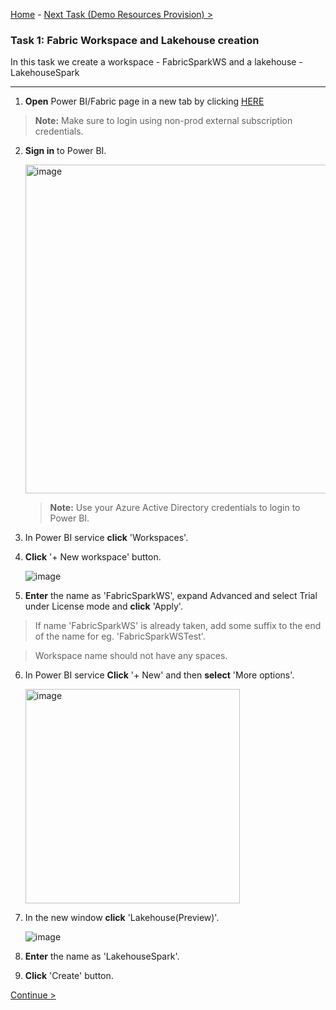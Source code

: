  [Home](README.md) -  [Next Task (Demo Resources Provision) >](Task2-Run-the-Cloud-Shell-to-provision-the-demo-resources.md)

### Task 1: Fabric Workspace and Lakehouse creation

 In this task we create a workspace - FabricSparkWS and a lakehouse - LakehouseSpark

-------------------------------------------------------------------------------------------------------------------

1. **Open** Power BI/Fabric page in a new tab by clicking [HERE](https://app.powerbi.com/)


>**Note:** Make sure to login using non-prod external subscription credentials.

2. **Sign in** to Power BI.

	<img width="526" alt="image" src="https://github.com/swmannepalli/Fabric-Spark-Fundamentals/assets/84516667/596f23b3-4f3c-4e53-aa25-2f28f65f0f52">
 
	> **Note:** Use your Azure Active Directory credentials to login to Power BI.

3. In Power BI service **click** 'Workspaces'.

4. **Click** '+ New workspace' button.

	![image](https://github.com/swmannepalli/Fabric-Spark-Fundamentals/assets/84516667/20420270-ccbb-486c-8cf3-b4d032eca176)


5. **Enter** the name as 'FabricSparkWS', expand Advanced and select Trial under License mode  and **click** 'Apply'.

>If name 'FabricSparkWS' is already taken, add some suffix to the end of the name for eg. 'FabricSparkWSTest'.

>Workspace name should not have any spaces.

6. In Power BI service **Click** '+ New' and then **select** 'More options'.

   <img width="343" alt="image" src="https://github.com/swmannepalli/MicrosoftFabric_HOL/assets/84516667/6b6af585-e359-4fca-bafa-bc37bcda342e">

7. In the new window **click** 'Lakehouse(Preview)'.

   ![image](https://github.com/swmannepalli/Fabric-Spark-Fundamentals/assets/84516667/6cc8a8a8-2f27-4c4e-b327-5f0368aec940)


8. **Enter** the name as 'LakehouseSpark'.

11. **Click** 'Create' button.


[Continue >](Task2-Run-the-Cloud-Shell-to-provision-the-demo-resources.md)

